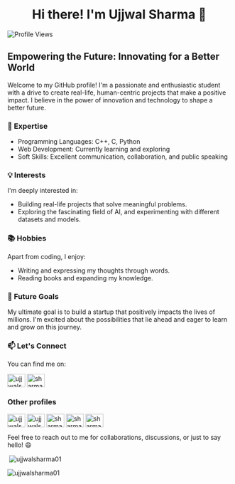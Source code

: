 <h1 align="center">Hi there! I'm Ujjwal Sharma 👋</h1>

![Profile Views](https://komarev.com/ghpvc/?username=UjjwalSharma01&color=blue)


## Empowering the Future: Innovating for a Better World

Welcome to my GitHub profile! I'm a passionate and enthusiastic student with a drive to create real-life, human-centric projects that make a positive impact. I believe in the power of innovation and technology to shape a better future.

### 🚀 Expertise

- Programming Languages: C++, C, Python
- Web Development: Currently learning and exploring
- Soft Skills: Excellent communication, collaboration, and public speaking

### 💡 Interests

I'm deeply interested in:

- Building real-life projects that solve meaningful problems.
- Exploring the fascinating field of AI, and experimenting with different datasets and models.

### 📚 Hobbies

Apart from coding, I enjoy:

- Writing and expressing my thoughts through words.
- Reading books and expanding my knowledge.

### 🌱 Future Goals

My ultimate goal is to build a startup that positively impacts the lives of millions. I'm excited about the possibilities that lie ahead and eager to learn and grow on this journey.

### 📫 Let's Connect

You can find me on:

<p align="left">
<a href="https://linkedin.com/in/ujjwalsharma01" target="blank"><img align="center" src="https://raw.githubusercontent.com/rahuldkjain/github-profile-readme-generator/master/src/images/icons/Social/linked-in-alt.svg" alt="ujjwalsharma01" height="30" width="40" margin= "10" /></a>
<a href="https://instagram.com/sharma_ujjwal01" target="blank"><img align="center" src="https://raw.githubusercontent.com/rahuldkjain/github-profile-readme-generator/master/src/images/icons/Social/instagram.svg" alt="sharma_ujjwal01" height="30" width="40" margin= "10"/></a>

### Other profiles
<a href="https://www.codechef.com/users/ujjwalsharma01" target="blank"><img align="center" src="https://cdn.jsdelivr.net/npm/simple-icons@3.1.0/icons/codechef.svg" alt="ujjwalsharma01" height="30" width="40" margin= "10" /></a>
<a href="https://www.hackerrank.com/ujjwalsharma01" target="blank"><img align="center" src="https://raw.githubusercontent.com/rahuldkjain/github-profile-readme-generator/master/src/images/icons/Social/hackerrank.svg" alt="ujjwalsharma01" height="30" width="40" margin= "10" /></a>
<a href="https://codeforces.com/profile/sharma_ujjwal" target="blank"><img align="center" src="https://raw.githubusercontent.com/rahuldkjain/github-profile-readme-generator/master/src/images/icons/Social/codeforces.svg" alt="sharma_ujjwal" height="30" width="40" margin= "10" /></a>
<a href="https://www.leetcode.com/sharma_ujjwal" target="blank"><img align="center" src="https://raw.githubusercontent.com/rahuldkjain/github-profile-readme-generator/master/src/images/icons/Social/leet-code.svg" alt="sharma_ujjwal" height="30" width="40" margin= "10" /></a>
<a href="https://auth.geeksforgeeks.org/user/sharma_ujjwal/profile" target="blank"><img align="center" src="https://raw.githubusercontent.com/rahuldkjain/github-profile-readme-generator/master/src/images/icons/Social/geeks-for-geeks.svg" alt="sharma_ujjwal/profile" height="30" width="40" margin= "10" /></a>
</p>


Feel free to reach out to me for collaborations, discussions, or just to say hello! 😄



<p>&nbsp;<img align="center" src="https://github-readme-stats.vercel.app/api?username=ujjwalsharma01&show_icons=true&locale=en" alt="ujjwalsharma01" /></p>

<p><img align="center" src="https://github-readme-streak-stats.herokuapp.com/?user=ujjwalsharma01&" alt="ujjwalsharma01" /></p>
